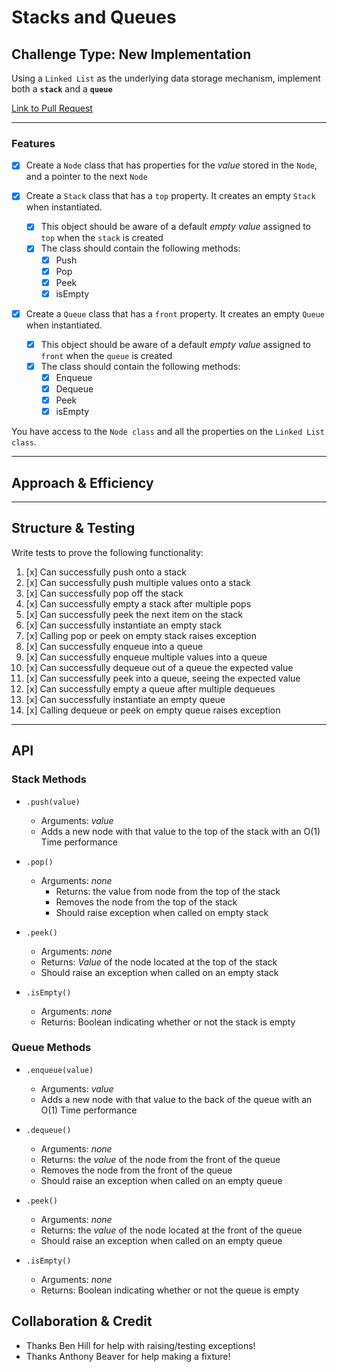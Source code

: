 # Stacks and Queues

## Challenge Type: New Implementation

Using a `Linked List` as the underlying data storage mechanism, implement both a **`stack`** and a **`queue`**

[Link to Pull Request](https://github.com/kassiebradshaw/data-structures-and-algorithms/pull/31)

---

### Features

* [x] Create a `Node` class that has properties for the *value* stored in the `Node`, and a pointer to the next `Node`

* [x] Create a `Stack` class that has a `top` property. It creates an empty `Stack` when instantiated.

  * [x] This object should be aware of a default *empty value* assigned to `top` when the `stack` is created
  * [x] The class should contain the following methods:
    * [x] Push
    * [x] Pop
    * [x] Peek
    * [x] isEmpty

* [x] Create a `Queue` class that has a `front` property. It creates an empty `Queue` when instantiated.
  * [x] This object should be aware of a default *empty value* assigned to `front` when the `queue` is created
  * [x] The class should contain the following methods:
    * [x] Enqueue
    * [x] Dequeue
    * [x] Peek
    * [x] isEmpty

You have access to the `Node class` and all the properties on the `Linked List class`.

---

## Approach & Efficiency

---

## Structure & Testing

Write tests to prove the following functionality:

1. [x] Can successfully push onto a stack
2. [x] Can successfully push multiple values onto a stack
3. [x] Can successfully pop off the stack
4. [x] Can successfully empty a stack after multiple pops
5. [x] Can successfully peek the next item on the stack
6. [x] Can successfully instantiate an empty stack
7. [x] Calling pop or peek on empty stack raises exception
8. [x] Can successfully enqueue into a queue
9. [x] Can successfully enqueue multiple values into a queue
10. [x] Can successfully dequeue out of a queue the expected value
11. [x] Can successfully peek into a queue, seeing the expected value
12. [x] Can successfully empty a queue after multiple dequeues
13. [x] Can successfully instantiate an empty queue
14. [x] Calling dequeue or peek on empty queue raises exception

---

## API
<!-- Description of each method publicly available to your Stack and Queue-->
### Stack Methods

* `.push(value)`
  * Arguments: *value*
  * Adds a new node with that value to the top of the stack with an O(1) Time performance

* `.pop()`
  * Arguments: *none*
    * Returns: the value from node from the top of the stack
    * Removes the node from the top of the stack
    * Should raise exception when called on empty stack

* `.peek()`
  * Arguments: *none*
  * Returns: *Value* of the node located at the top of the stack
  * Should raise an exception when called on an empty stack

* `.isEmpty()`
  * Arguments: *none*
  * Returns: Boolean indicating whether or not the stack is empty

### Queue Methods

* `.enqueue(value)`
  * Arguments: *value*
  * Adds a new node with that value to the back of the queue with an O(1) Time performance

* `.dequeue()`
  * Arguments: *none*
  * Returns: the *value* of the node from the front of the queue
  * Removes the node from the front of the queue
  * Should raise an exception when called on an empty queue

* `.peek()`
  * Arguments: *none*
  * Returns: the *value* of the node located at the front of the queue
  * Should raise an exception when called on an empty queue

* `.isEmpty()`
  * Arguments: *none*
  * Returns: Boolean indicating whether or not the queue is empty

## Collaboration & Credit

* Thanks Ben Hill for help with raising/testing exceptions!
* Thanks Anthony Beaver for help making a fixture!
